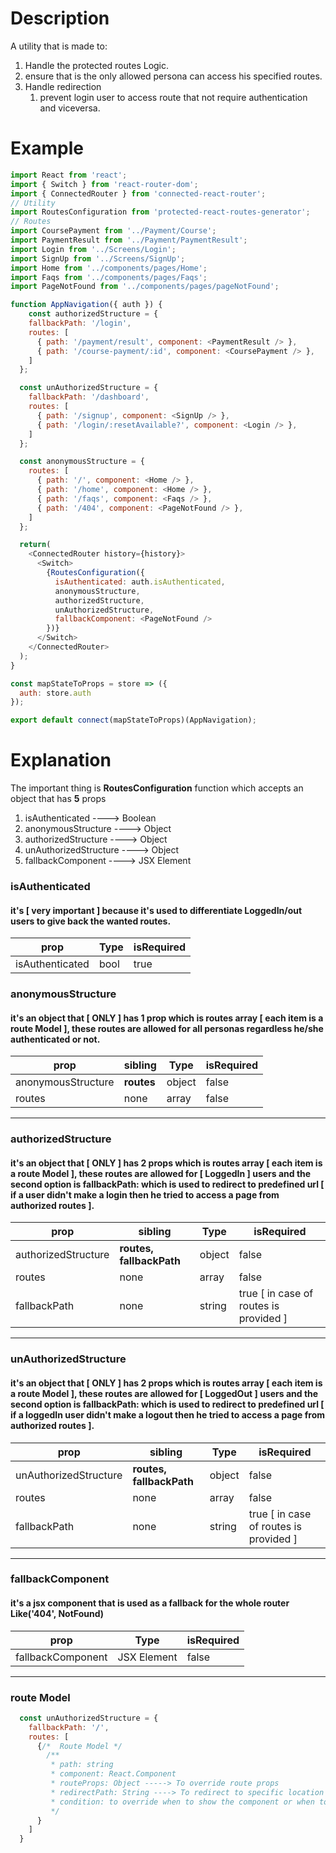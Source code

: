 # Description
A utility that is made to:
1. Handle the protected routes Logic.
1. ensure that is the only allowed persona can access his specified routes.
1. Handle redirection
   1. prevent login user to access route that not require authentication and viceversa.

# Example
```javascript
import React from 'react';
import { Switch } from 'react-router-dom';
import { ConnectedRouter } from 'connected-react-router';
// Utility
import RoutesConfiguration from 'protected-react-routes-generator';
// Routes
import CoursePayment from '../Payment/Course';
import PaymentResult from '../Payment/PaymentResult';
import Login from '../Screens/Login';
import SignUp from '../Screens/SignUp';
import Home from '../components/pages/Home';
import Faqs from '../components/pages/Faqs';
import PageNotFound from '../components/pages/pageNotFound';

function AppNavigation({ auth }) {
    const authorizedStructure = {
    fallbackPath: '/login',
    routes: [
      { path: '/payment/result', component: <PaymentResult /> },
      { path: '/course-payment/:id', component: <CoursePayment /> },
    ]
  };

  const unAuthorizedStructure = {
    fallbackPath: '/dashboard',
    routes: [
      { path: '/signup', component: <SignUp /> },
      { path: '/login/:resetAvailable?', component: <Login /> },
    ]
  };

  const anonymousStructure = {
    routes: [
      { path: '/', component: <Home /> },
      { path: '/home', component: <Home /> },
      { path: '/faqs', component: <Faqs /> },
      { path: '/404', component: <PageNotFound /> },
    ]
  };

  return(
    <ConnectedRouter history={history}>
      <Switch>
        {RoutesConfiguration({
          isAuthenticated: auth.isAuthenticated,
          anonymousStructure,
          authorizedStructure,
          unAuthorizedStructure,
          fallbackComponent: <PageNotFound />
        })}
      </Switch>
    </ConnectedRouter>
  );
}

const mapStateToProps = store => ({
  auth: store.auth
});

export default connect(mapStateToProps)(AppNavigation);
```

# Explanation
The important thing is **RoutesConfiguration** function which accepts an object that has **5** props
1. isAuthenticated ----> Boolean
2. anonymousStructure ----> Object
3. authorizedStructure ----> Object
4. unAuthorizedStructure ----> Object
5. fallbackComponent ----> JSX Element

### **isAuthenticated**
#### it's [ very important ] because it's used to differentiate LoggedIn/out users to give back the wanted routes.
prop            | Type  | isRequired
----------------|-------|-----------
isAuthenticated | bool  | true

### **anonymousStructure**
#### it's an object that [ ONLY ] has **1** prop which is routes array [ each item is a route Model ], these routes are allowed for all personas regardless he/she authenticated or not.
prop               | sibling      | Type    | isRequired
-------------------|--------------|---------|------------
anonymousStructure |  **routes**  | object  | false
routes             | none         | array   | false
---------------------------------------------------------
### **authorizedStructure**
#### it's an object that [ ONLY ] has **2** props which is routes array [ each item is a route Model ], these routes are allowed for [ LoggedIn ] users and the second option is fallbackPath: which is used to redirect to predefined url [ if a user didn't make a login then he tried to access a page from authorized routes ].
prop                | sibling                    | Type    | isRequired
--------------------|----------------------------|---------|----------------------------------------
authorizedStructure |  **routes, fallbackPath**  | object  | false
routes              | none                       | array   | false
fallbackPath        | none                       | string  | true [ in case of routes is provided ]
----------------------------------------------------------------------------------------------------

### **unAuthorizedStructure**
#### it's an object that [ ONLY ] has **2** props which is routes array [ each item is a route Model ], these routes are allowed for [ LoggedOut ] users and the second option is fallbackPath: which is used to redirect to predefined url [ if a loggedIn user didn't make a logout then he tried to access a page from authorized routes ].
prop                  | sibling                    | Type    | isRequired
----------------------|----------------------------|---------|----------------------------------------
unAuthorizedStructure |  **routes, fallbackPath**  | object  | false
routes                | none                       | array   | false
fallbackPath          | none                       | string  | true [ in case of routes is provided ]
----------------------------------------------------------------------------------------------------
### **fallbackComponent**
#### it's a jsx component that is used as a fallback for the whole router Like('404', NotFound)
prop              | Type        | isRequired
------------------|-------------|-----------
fallbackComponent | JSX Element | false
---------------------------------------------------

### route Model
```javascript
  const unAuthorizedStructure = {
    fallbackPath: '/',
    routes: [
      {/*  Route Model */
        /**
         * path: string
         * component: React.Component
         * routeProps: Object -----> To override route props
         * redirectPath: String ----> To redirect to specific location [ instead of fallbackPath ]
         * condition: to override when to show the component or when to [ Redirect ]
         */
      }
    ]
  }

```